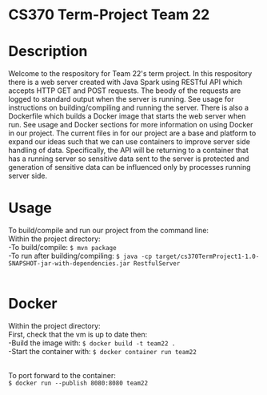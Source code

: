 # CS370 Term-Project Team 22

# Description

Welcome to the respository for Team 22's term project. In this respository there is a web server created with Java Spark using RESTful API which accepts HTTP GET and POST requests. The beody of the requests are logged to standard output when the server is running. See usage for instructions on building/compiling and running the server. There is also a Dockerfile which builds a Docker image that starts the web server when run. See usage and Docker sections for more information on using Docker in our project. The current files in for our project are a base and platform to expand our ideas such that we can use containers to improve server side handling of data. Specifically, the API will be returning to a container that has a running server so sensitive data sent to the server is protected and generation of sensitive data can be influenced only by processes running server side.

# Usage

To build/compile and run our project from the command line: <br/>
Within the project directory: <br/>
-To build/compile: `$ mvn package` <br/>
-To run after building/compiling: `$ java -cp target/cs370TermProject1-1.0-SNAPSHOT-jar-with-dependencies.jar RestfulServer` <br/>
<br/>

# Docker

Within the project directory:<br/>
First, check that the vm is up to date then: <br/>
-Build the image with: `$ docker build -t team22 .` <br/>
-Start the container with: `$ docker container run team22` <br/>
</br>

To port forward to the container: <br/>
`$ docker run --publish 8080:8080 team22`
